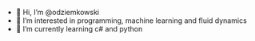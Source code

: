 - 👋 Hi, I’m @odziemkowski
- 👀 I’m interested in programming, machine learning and fluid dynamics
- 🌱 I’m currently learning c# and python

<!---
odziemkowski/odziemkowski is a ✨ special ✨ repository because its `README.md` (this file) appears on your GitHub profile.
You can click the Preview link to take a look at your changes.
--->
